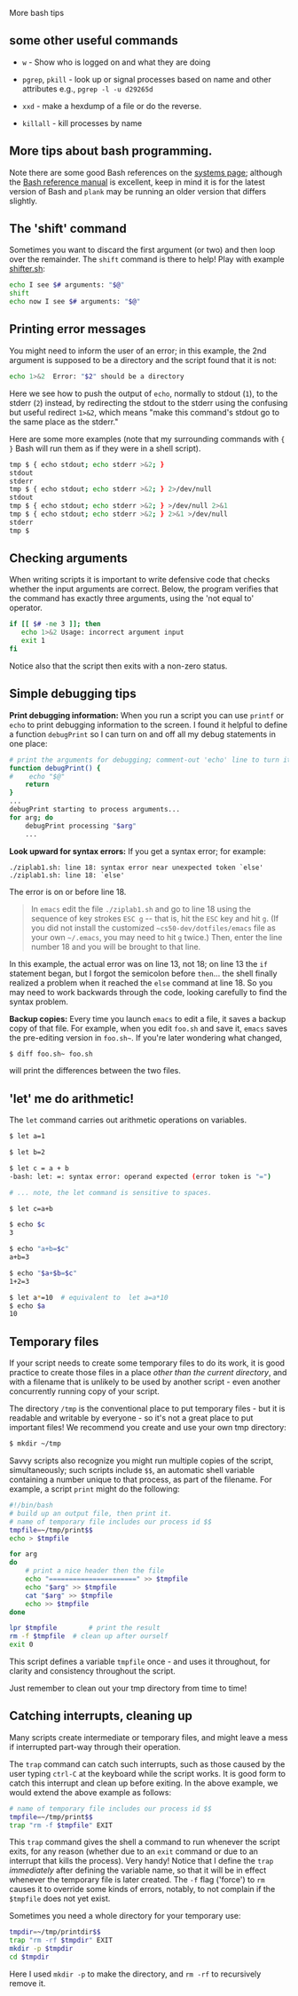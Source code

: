 More bash tips

## some other useful commands

- `w` - Show who is logged on and what they are doing

- `pgrep`, `pkill` - look up or signal processes based on name and other attributes
   e.g., `pgrep -l -u d29265d`

- `xxd` - make a hexdump of a file or do the reverse.

- `killall` - kill processes by name

## More tips about bash programming.

Note there are some good Bash references on the [systems page](https://github.com/CS50DartmouthFA2025/home/blob/main/logistics/systems.md#bash);
although the [Bash reference manual](https://www.gnu.org/software/bash/manual/bash.html) is excellent, keep in mind it is for the latest version of Bash and `plank` may be running an older version that differs slightly.

## The 'shift' command

Sometimes you want to discard the first argument (or two) and then loop over the remainder.
The `shift` command is there to help!
Play with example [shifter.sh](https://github.com/CS50DartmouthFA2025/examples/blob/main/shifter.sh):

```bash
echo I see $# arguments: "$@"
shift
echo now I see $# arguments: "$@"
```

## Printing error messages

You might need to inform the user of an error; in this example, the 2nd argument is supposed to be a directory and the script found that it is not:

```bash
echo 1>&2  Error: "$2" should be a directory
```

Here we see how to push the output of `echo`, normally to stdout (`1`), to the stderr (`2`) instead, by redirecting the stdout to the stderr using the confusing but useful redirect `1>&2`, which means "make this command's stdout go to the same place as the stderr."

Here are some more examples (note that my surrounding commands with `{ }` Bash will run them as if they were in a shell script).

```bash
tmp $ { echo stdout; echo stderr >&2; }
stdout
stderr
tmp $ { echo stdout; echo stderr >&2; } 2>/dev/null
stdout
tmp $ { echo stdout; echo stderr >&2; } >/dev/null 2>&1
tmp $ { echo stdout; echo stderr >&2; } 2>&1 >/dev/null
stderr
tmp $

```

## Checking arguments

When writing scripts it is important to write defensive code that checks whether the input arguments are correct.
Below, the program verifies that the command has exactly three arguments, using the 'not equal to' operator.

```bash
if [[ $# -ne 3 ]]; then
   echo 1>&2 Usage: incorrect argument input
   exit 1
fi
```

Notice also that the script then exits with a non-zero status.



## Simple debugging tips

**Print debugging information:**
When you run a script you can use `printf` or `echo` to print debugging information to the screen.
I found it helpful to define a function `debugPrint` so I can turn on and off all my debug statements in one place:

```bash
# print the arguments for debugging; comment-out 'echo' line to turn it off.
function debugPrint() {
#    echo "$@"
    return
}
...
debugPrint starting to process arguments...
for arg; do
	debugPrint processing "$arg"
	...
```

**Look upward for syntax errors:**
If you get a syntax error; for example:

```
./ziplab1.sh: line 18: syntax error near unexpected token `else'
./ziplab1.sh: line 18: `else'
```

The error is on or before line 18.

> In `emacs` edit the file `./ziplab1.sh` and go to line 18 using the sequence of key strokes `ESC g` -- that is, hit the `ESC` key and hit `g`.
> (If you did not install the customized `~cs50-dev/dotfiles/emacs` file as your own `~/.emacs`, you may need to hit `g` twice.)
> Then, enter the line number 18 and you will be brought to that line.

In this example, the actual error was on line 13, not 18; on line 13 the `if` statement began, but I forgot the semicolon before `then`...
the shell finally realized a problem when it reached the `else` command at line 18.
So you may need to work backwards through the code, looking carefully to find the syntax problem.

**Backup copies:**
Every time you launch `emacs` to edit a file, it saves a backup copy of that file.
For example, when you edit `foo.sh` and save it, `emacs` saves the pre-editing version in `foo.sh~`.
If you're later wondering what changed,

```bash
$ diff foo.sh~ foo.sh
```

will print the differences between the two files.

## 'let' me do arithmetic!

The `let` command carries out arithmetic operations on variables.

```bash
$ let a=1

$ let b=2

$ let c = a + b
-bash: let: =: syntax error: operand expected (error token is "=")

# ... note, the let command is sensitive to spaces.

$ let c=a+b

$ echo $c
3

$ echo "a+b=$c"
a+b=3

$ echo "$a+$b=$c"
1+2=3

$ let a*=10  # equivalent to  let a=a*10
$ echo $a
10

```


## Temporary files

If your script needs to create some temporary files to do its work, it is good practice to create those files in a place *other than the current directory*, and with a filename that is unlikely to be used by another script - even another concurrently running copy of your script.

The directory `/tmp` is the conventional place to put temporary files - but it is readable and writable by everyone - so it's not a great place to put important files!
We recommend you create and use your own tmp directory:

```bash
$ mkdir ~/tmp
```

Savvy scripts also recognize you might run multiple copies of the script, simultaneously; such scripts include `$$`, an automatic shell variable containing a number unique to that process, as part of the filename.
For example, a script `print` might do the following:

```bash
#!/bin/bash
# build up an output file, then print it.
# name of temporary file includes our process id $$
tmpfile=~/tmp/print$$
echo > $tmpfile

for arg
do
	# print a nice header then the file
	echo "======================" >> $tmpfile
	echo "$arg" >> $tmpfile
	cat "$arg" >> $tmpfile
	echo >> $tmpfile
done

lpr $tmpfile		# print the result
rm -f $tmpfile	# clean up after ourself
exit 0
```

This script defines a variable `tmpfile` once - and uses it throughout, for clarity and consistency throughout the script.

Just remember to clean out your tmp directory from time to time!


## Catching interrupts, cleaning up

Many scripts create intermediate or temporary files, and might leave a mess if interrupted part-way through their operation.

The `trap` command can catch such interrupts, such as those caused by the user typing `ctrl-C` at the keyboard while the script works.
It is good form to catch this interrupt and clean up before exiting.
In the above example, we would extend the above example as follows:

```bash
# name of temporary file includes our process id $$
tmpfile=~/tmp/print$$
trap "rm -f $tmpfile" EXIT
```

This `trap` command gives the shell a command to run whenever the script exits, for any reason (whether due to an `exit` command or due to an interrupt that kills the process).
Very handy!
Notice that I define the `trap` *immediately* after defining the variable name, so that it will be in effect whenever the temporary file is later created.
The `-f` flag ('force') to `rm` causes it to override some kinds of errors, notably, to not complain if the `$tmpfile` does not yet exist.

Sometimes you need a whole directory for your temporary use:

```bash
tmpdir=~/tmp/printdir$$
trap "rm -rf $tmpdir" EXIT
mkdir -p $tmpdir
cd $tmpdir
```

Here I used `mkdir -p` to make the directory, and `rm -rf` to recursively remove it.
